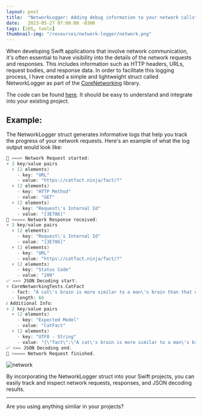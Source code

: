 ```yaml
---
layout: post
title:  "NetworkLogger: Adding debug information to your network calls"
date:   2023-05-27 07:00:00 -0300
tags: [iOS, tools]
thumbnail-img: "/resources/network-logger/network.png"
---
```


When developing Swift applications that involve network communication, it's often essential to have visibility into the details of the network requests and responses. This includes information such as HTTP headers, URLs, request bodies, and response data. In order to facilitate this logging process, I have created a simple and lightweight struct called NetworkLogger as part of the [CoreNetworking](https://github.com/mdb1/CoreNetworking) library.

The code can be found [here](https://github.com/mdb1/CoreNetworking/blob/main/Sources/CoreNetworking/NetworkLogger.swift). It should be easy to understand and integrate into your existing project.

## Example:
The NetworkLogger struct generates informative logs that help you track the progress of your network requests. Here's an example of what the log output would look like:

```swift
🛜 ===> Network Request started:
▿ 3 key/value pairs
  ▿ (2 elements)
    - key: "URL"
    - value: "https://catfact.ninja/fact/?"
  ▿ (2 elements)
    - key: "HTTP Method"
    - value: "GET"
  ▿ (2 elements)
    - key: "Request\'s Internal Id"
    - value: "[3E786]"
🛜 <==== Network Response received:
▿ 3 key/value pairs
  ▿ (2 elements)
    - key: "Request\'s Internal Id"
    - value: "[3E786]"
  ▿ (2 elements)
    - key: "URL"
    - value: "https://catfact.ninja/fact/?"
  ▿ (2 elements)
    - key: "Status Code"
    - value: "200"
✅ ==> JSON Decoding start:
▿ CoreNetworkingTests.CatFact
  - fact: "A cat\'s brain is more similar to a man\'s brain than that of a dog."
  - length: 66
ℹ️ Additional Info:
▿ 2 key/value pairs
  ▿ (2 elements)
    - key: "Expected Model"
    - value: "CatFact"
  ▿ (2 elements)
    - key: "UTF8 - String"
    - value: "{\"fact\":\"A cat\'s brain is more similar to a man\'s brain than that of a dog.\",\"length\":66}"
✅ <== JSON Decoding end.
🏁 <==== Network Request finished.
```

![network]({{static.static_files}}/resources/network-logger/network.png)

By incorporating the NetworkLogger struct into your Swift projects, you can easily track and inspect network requests, responses, and JSON decoding results.

---

Are you using anything similar in your projects?